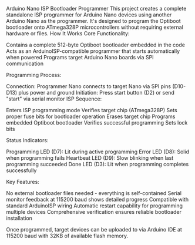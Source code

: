 Arduino Nano ISP Bootloader Programmer
This project creates a complete standalone ISP programmer for Arduino Nano devices using another Arduino Nano as the programmer. It's designed to program the Optiboot bootloader onto ATmega328P microcontrollers without requiring external hardware or files.
How It Works
Core Functionality:

Contains a complete 512-byte Optiboot bootloader embedded in the code
Acts as an ArduinoISP-compatible programmer that starts automatically when powered
Programs target Arduino Nano boards via SPI communication

Programming Process:

Connection: Programmer Nano connects to target Nano via SPI pins (D10-D13) plus power and ground
Initiation: Press start button (D2) or send "start" via serial monitor
ISP Sequence:

Enters ISP programming mode
Verifies target chip (ATmega328P)
Sets proper fuse bits for bootloader operation
Erases target chip
Programs embedded Optiboot bootloader
Verifies successful programming
Sets lock bits



Status Indicators:

Programming LED (D7): Lit during active programming
Error LED (D8): Solid when programming fails
Heartbeat LED (D9): Slow blinking when last programming succeeded
Done LED (D3): Lit when programming completes successfully

Key Features:

No external bootloader files needed - everything is self-contained
Serial monitor feedback at 115200 baud shows detailed progress
Compatible with standard ArduinoISP wiring
Automatic restart capability for programming multiple devices
Comprehensive verification ensures reliable bootloader installation

Once programmed, target devices can be uploaded to via Arduino IDE at 115200 baud with 32KB of available flash memory.
